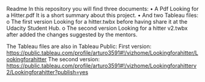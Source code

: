 Readme
In this repository you will find three documents:
•	A Pdf Looking for a Hitter.pdf It is a short summary about this project.
•	And two Tableau files:
o	The first version Looking for a hitter.twbx before having share it at the Udacity Student Hub.
o	The second version Looking for a hitter v2.twbx after added the changes suggested by the mentors.

The Tableau files are also in Tableau Public:
First version:
https://public.tableau.com/profile/arturo3591#!/vizhome/Lookingforahitter/Lookingforahitter
The second version:
https://public.tableau.com/profile/arturo3591#!/vizhome/Lookingforahitterv2/Lookingforahitter?publish=yes

